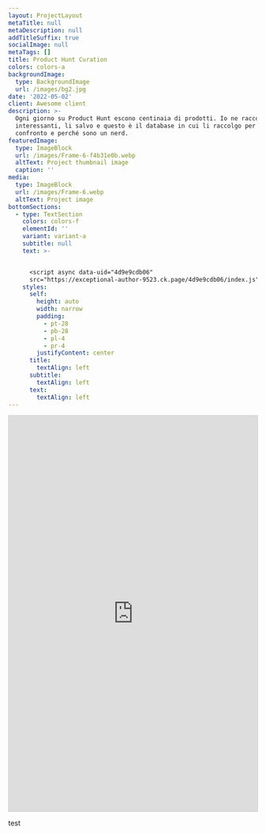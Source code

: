 ```yaml
---
layout: ProjectLayout
metaTitle: null
metaDescription: null
addTitleSuffix: true
socialImage: null
metaTags: []
title: Product Hunt Curation
colors: colors-a
backgroundImage:
  type: BackgroundImage
  url: /images/bg2.jpg
date: '2022-05-02'
client: Awesome client
description: >-
  Ogni giorno su Product Hunt escono centinaia di prodotti. Io ne raccolgo i più
  interessanti, li salvo e questo è il database in cui li raccolgo per analisi,
  confronto e perché sono un nerd.
featuredImage:
  type: ImageBlock
  url: /images/Frame-6-f4b31e0b.webp
  altText: Project thumbnail image
  caption: ''
media:
  type: ImageBlock
  url: /images/Frame-6.webp
  altText: Project image
bottomSections:
  - type: TextSection
    colors: colors-f
    elementId: ''
    variant: variant-a
    subtitle: null
    text: >-


      <script async data-uid="4d9e9cdb06"
      src="https://exceptional-author-9523.ck.page/4d9e9cdb06/index.js"></script>
    styles:
      self:
        height: auto
        width: narrow
        padding:
          - pt-28
          - pb-28
          - pl-4
          - pr-4
        justifyContent: center
      title:
        textAlign: left
      subtitle:
        textAlign: left
      text:
        textAlign: left
---
```



<iframe class="airtable-embed" src="https://airtable.com/embed/shrstamXmJOpnhBU7?backgroundColor=purple&viewControls=on" frameborder="0" onmousewheel="" width="100%" height="800" style="background: transparent; border: 1px solid #ccc;"></iframe>

test

<script async data-uid="4d9e9cdb06" src="https://exceptional-author-9523.ck.page/4d9e9cdb06/index.js"></script>
